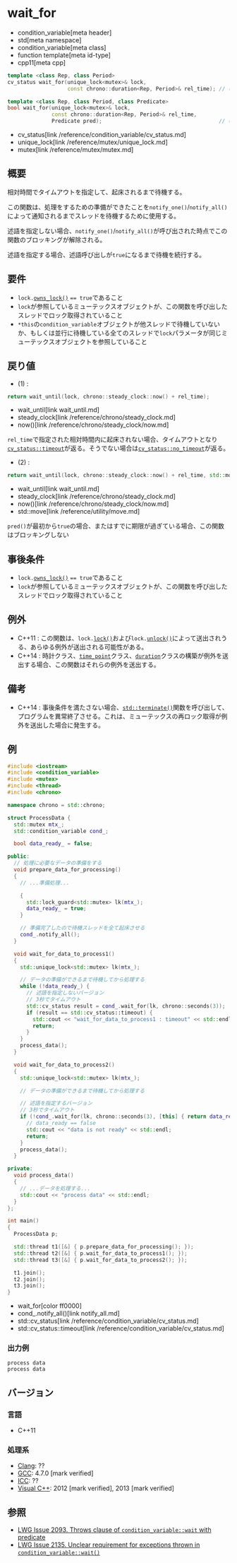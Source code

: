 # wait_for
* condition_variable[meta header]
* std[meta namespace]
* condition_variable[meta class]
* function template[meta id-type]
* cpp11[meta cpp]

```cpp
template <class Rep, class Period>
cv_status wait_for(unique_lock<mutex>& lock,
                   const chrono::duration<Rep, Period>& rel_time); // (1)

template <class Rep, class Period, class Predicate>
bool wait_for(unique_lock<mutex>& lock,
              const chrono::duration<Rep, Period>& rel_time,
              Predicate pred);                                     // (2)
```
* cv_status[link /reference/condition_variable/cv_status.md]
* unique_lock[link /reference/mutex/unique_lock.md]
* mutex[link /reference/mutex/mutex.md]

## 概要
相対時間でタイムアウトを指定して、起床されるまで待機する。

この関数は、処理をするための準備ができたことを`notify_one()`/`notify_all()`によって通知されるまでスレッドを待機するために使用する。

述語を指定しない場合、`notify_one()`/`notify_all()`が呼び出された時点でこの関数のブロッキングが解除される。

述語を指定する場合、述語呼び出しが`true`になるまで待機を続行する。



## 要件
- `lock.`[`owns_lock()`](/reference/mutex/unique_lock/owns_lock.md) `== true`であること
- `lock`が参照しているミューテックスオブジェクトが、この関数を呼び出したスレッドでロック取得されていること
- `*this`の`condition_variable`オブジェクトが他スレッドで待機していないか、もしくは並行に待機している全てのスレッドで`lock`パラメータが同じミューテックスオブジェクトを参照していること


## 戻り値
- (1) :

```cpp
return wait_until(lock, chrono::steady_clock::now() + rel_time);
```
* wait_until[link wait_until.md]
* steady_clock[link /reference/chrono/steady_clock.md]
* now()[link /reference/chrono/steady_clock/now.md]

`rel_time`で指定された相対時間内に起床されない場合、タイムアウトとなり[`cv_status::timeout`](/reference/condition_variable/cv_status.md)が返る。そうでない場合は[`cv_status::no_timeout`](/reference/condition_variable/cv_status.md)が返る。

- (2) :

```cpp
return wait_until(lock, chrono::steady_clock::now() + rel_time, std::move(pred));
```
* wait_until[link wait_until.md]
* steady_clock[link /reference/chrono/steady_clock.md]
* now()[link /reference/chrono/steady_clock/now.md]
* std::move[link /reference/utility/move.md]

`pred()`が最初から`true`の場合、またはすでに期限が過ぎている場合、この関数はブロッキングしない


## 事後条件
- `lock.`[`owns_lock()`](/reference/mutex/unique_lock/owns_lock.md) `== true`であること
- `lock`が参照しているミューテックスオブジェクトが、この関数を呼び出したスレッドでロック取得されていること


## 例外
- C++11 : この関数は、`lock.`[`lock()`](/reference/mutex/unique_lock/lock.md)および`lock.`[`unlock()`](/reference/mutex/unique_lock/unlock.md)によって送出されうる、あらゆる例外が送出される可能性がある。
- C++14 : 時計クラス、[`time_point`](/reference/chrono/time_point.md)クラス、[`duration`](/reference/chrono/duration.md)クラスの構築が例外を送出する場合、この関数はそれらの例外を送出する。


## 備考
- C++14 : 事後条件を満たさない場合、[`std::terminate()`](/reference/exception/terminate.md)関数を呼び出して、プログラムを異常終了させる。これは、ミューテックスの再ロック取得が例外を送出した場合に発生する。


## 例
```cpp example
#include <iostream>
#include <condition_variable>
#include <mutex>
#include <thread>
#include <chrono>

namespace chrono = std::chrono;

struct ProcessData {
  std::mutex mtx_;
  std::condition_variable cond_;

  bool data_ready_ = false;

public:
  // 処理に必要なデータの準備をする
  void prepare_data_for_processing()
  {
    // ...準備処理...

    {
      std::lock_guard<std::mutex> lk(mtx_);
      data_ready_ = true;
    }

    // 準備完了したので待機スレッドを全て起床させる
    cond_.notify_all();
  }

  void wait_for_data_to_process1()
  {
    std::unique_lock<std::mutex> lk(mtx_);

    // データの準備ができるまで待機してから処理する
    while (!data_ready_) {
      // 述語を指定しないバージョン
      // 3秒でタイムアウト
      std::cv_status result = cond_.wait_for(lk, chrono::seconds(3));
      if (result == std::cv_status::timeout) {
        std::cout << "wait_for_data_to_process1 : timeout" << std::endl;
        return;
      }
    }
    process_data();
  }

  void wait_for_data_to_process2()
  {
    std::unique_lock<std::mutex> lk(mtx_);

    // データの準備ができるまで待機してから処理する

    // 述語を指定するバージョン
    // 3秒でタイムアウト
    if (!cond_.wait_for(lk, chrono::seconds(3), [this] { return data_ready_; })) {
      // data_ready == false
      std::cout << "data is not ready" << std::endl;
      return;
    }
    process_data();
  }

private:
  void process_data()
  {
    // ...データを処理する...
    std::cout << "process data" << std::endl;
  }
};

int main()
{
  ProcessData p;

  std::thread t1([&] { p.prepare_data_for_processing(); });
  std::thread t2([&] { p.wait_for_data_to_process1(); });
  std::thread t3([&] { p.wait_for_data_to_process2(); });

  t1.join();
  t2.join();
  t3.join();
}
```
* wait_for[color ff0000]
* cond_.notify_all()[link notify_all.md]
* std::cv_status[link /reference/condition_variable/cv_status.md]
* std::cv_status::timeout[link /reference/condition_variable/cv_status.md]

### 出力例
```
process data
process data
```

## バージョン
### 言語
- C++11

### 処理系
- [Clang](/implementation.md#clang): ??
- [GCC](/implementation.md#gcc): 4.7.0 [mark verified]
- [ICC](/implementation.md#icc): ??
- [Visual C++](/implementation.md#visual_cpp): 2012 [mark verified], 2013 [mark verified]


## 参照
- [LWG Issue 2093. Throws clause of `condition_variable::wait` with predicate](http://www.open-std.org/jtc1/sc22/wg21/docs/lwg-defects.html#2093)
- [LWG Issue 2135. Unclear requirement for exceptions thrown in `condition_variable::wait()`](http://www.open-std.org/jtc1/sc22/wg21/docs/lwg-defects.html#2135)


